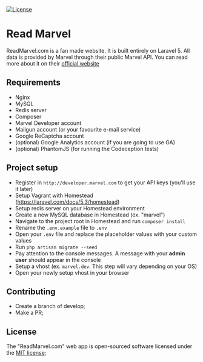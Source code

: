 [![License](https://poser.pugx.org/laravel/framework/license.svg)](https://packagist.org/packages/laravel/framework)

# Read Marvel
ReadMarvel.com is a fan made website. It is built entirely on Laravel 5. All data is provided by Marvel through their public Marvel API.
 You can read more about it on their [official website](http://developer.marvel.com/)

## Requirements
- Nginx
- MySQL
- Redis server 
- Composer
- Marvel Developer account
- Mailgun account (or your favourite e-mail service)
- Google ReCaptcha account
- (optional) Google Analytics account (if you are going to use GA)
- (optional) PhantomJS (for running the Codeception tests)

## Project setup
- Register in `http://developer.marvel.com` to get your API keys (you'll use it later)
- Setup Vagrant with Homestead (https://laravel.com/docs/5.3/homestead)
- Setup redis server on your Homestead environment
- Create a new MySQL database in Homestead (ex. "marvel")
- Navigate to the project root in Homestead and run `composer install`
- Rename the `.env.example` file to `.env`
- Open your `.env` file and replace the placeholder values with your custom values
- Run `php artisan migrate --seed`
- Pay attention to the console messages. A message with your **admin user** should appear in the console
- Setup a vhost (ex. `marvel.dev`. This step will vary depending on your OS)
- Open your newly setup vhost in your browser

## Contributing
- Create a branch of develop;
- Make a PR;

## License
The "ReadMarvel.com" web app is open-sourced software licensed under the [MIT license](http://opensource.org/licenses/MIT);
